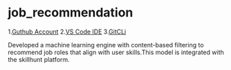 # job_recommendation

1.[Guthub Account](https://github.com)
2.[VS Code IDE](https://code.visualstudio.com/)
3.[GitCLi](https://git-scm.com/book/en/v2/Getting-Started-The-Commnad-Line)

Developed a machine learning engine with content-based filtering to recommend job roles that
align with user skills.This model is integrated with the skillhunt platform.
